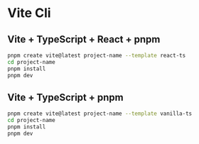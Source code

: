 # Vite Cli

## Vite + TypeScript + React + pnpm

```bash
pnpm create vite@latest project-name --template react-ts
cd project-name
pnpm install
pnpm dev
```

## Vite + TypeScript + pnpm

```bash
pnpm create vite@latest project-name --template vanilla-ts
cd project-name
pnpm install
pnpm dev
```
